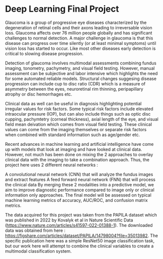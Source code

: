 # Deep Learning Final Project

Glaucoma is a group of progressive eye diseases characterized by the degeneration of retinal cells and their axons leading to irreversable vision loss. Glaucoma affects over 76 million people globally and has significant challenges to normal detection. A major challenge in glaucoma is that this disease can progress over time silently (or at least minimal symptoms) until vision loss has started to occur. Like most other diseases early detection is critical to slowing disease progression.

Detection of glaucoma involves multimodal assessments combining fundus imaging, tonometry, pachymetry, and visual field testing. However, manual assessment can be subjective and labor intensive which highlights the need for some automated reliable models. Structural changes suggesing disease progression can include cup to disc ratio (CDR) which is a measure of asymmetry between the eyes, neuroretinal rim thinning, peripapillary atrophy or disc hemorrhages etc.

Clinical data as well can be useful in diagnosis highlighting potential irregular values for risk factors. Some typical risk factors include elevated intraocular pressure (IOP), but can also include things such as optic disc cupping, pachymtetry (corneal thickness), axial length of the eye, and visual field mean deivation which comes from visual field testing. These clinical values can come from the imaging themselves or separate risk factors when combined with standard information such as age/gender etc.

Recent advances in machine learning and artificial intelligence have come up with models that look at imaging and have looked at clinical data. However, not much has been done on mixing the 2 approaches to overlay clinical data with the imaging to take a combination approach. Thus, the project here uses 2 different neural networks :

A convolutional neural network (CNN) that will analyze the fundus images and extract features
A feed forward neural network (FNN) that will process the clinical data
By merging these 2 modalities into a predictive model, we aim to improve diagnostic performance compared to image only or clinical information only approaches. The final model will be assessed on typical machine learning metrics of accuracy, AUC/ROC, and confusion matrix metrics.

The data acquired for this project was taken from the PAPILA dataset which was published in 2022 by Kovalyk et al in Nature Scientific Data (https://www.nature.com/articles/s41597-022-01388-1). The downloaded data was obtained from here : https://figshare.com/articles/dataset/PAPILA/14798004?file=35013982. The specific publication here was a simple ResNet50 image classification task, but our work here will attempt to combine the clinical variables to create a multimodal classification system.

